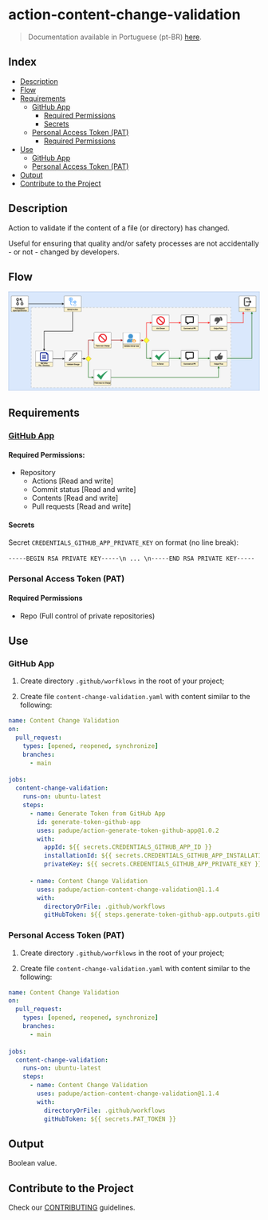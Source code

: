 # action-content-change-validation

> Documentation available in Portuguese (pt-BR) [here](./docs/README-pt.md).

## Index

- [Description](#description)
- [Flow](#flow)
- [Requirements](#requirements)
  - [GitHub App](#github-app)
    - [Required Permissions](#required-permissions)
    - [Secrets](#secrets)
  - [Personal Access Token (PAT)](#personal-access-token-pat)
    - [Required Permissions](#required-permissions-1)
- [Use](#use)
  - [GitHub App](#github-app-1)
  - [Personal Access Token (PAT)](#personal-access-token-pat-1)
- [Output](#output)
- [Contribute to the Project](#contribute-to-the-project)

## Description

Action to validate if the content of a file (or directory) has changed.

Useful for ensuring that quality and/or safety processes are not accidentally - or not - changed by developers.

## Flow

![](./docs/assets/flow.png)

## Requirements

### [GitHub App](https://docs.github.com/en/apps)

#### Required Permissions:

- Repository
  - Actions [Read and write]
  - Commit status [Read and write]
  - Contents [Read and write]
  - Pull requests [Read and write]

#### Secrets

Secret `CREDENTIALS_GITHUB_APP_PRIVATE_KEY` on format (no line break):

`-----BEGIN RSA PRIVATE KEY-----\n ... \n-----END RSA PRIVATE KEY-----`

### Personal Access Token (PAT)

#### Required Permissions

- Repo (Full control of private repositories)

## Use

### GitHub App

1. Create directory `.github/worfklows` in the root of your project;

2. Create file `content-change-validation.yaml` with content similar to the following:

```yaml
name: Content Change Validation
on:
  pull_request:
    types: [opened, reopened, synchronize]
    branches:
      - main

jobs:
  content-change-validation:
    runs-on: ubuntu-latest
    steps:
      - name: Generate Token from GitHub App
        id: generate-token-github-app
        uses: padupe/action-generate-token-github-app@1.0.2
        with:
          appId: ${{ secrets.CREDENTIALS_GITHUB_APP_ID }}
          installationId: ${{ secrets.CREDENTIALS_GITHUB_APP_INSTALLATION_ID }}
          privateKey: ${{ secrets.CREDENTIALS_GITHUB_APP_PRIVATE_KEY }}

      - name: Content Change Validation
        uses: padupe/action-content-change-validation@1.1.4
        with:
          directoryOrFile: .github/workflows
          gitHubToken: ${{ steps.generate-token-github-app.outputs.gitHubToken }}
```

### Personal Access Token (PAT)

1. Create directory `.github/worfklows` in the root of your project;

2. Create file `content-change-validation.yaml` with content similar to the following:

```yaml
name: Content Change Validation
on:
  pull_request:
    types: [opened, reopened, synchronize]
    branches:
      - main

jobs:
  content-change-validation:
    runs-on: ubuntu-latest
    steps:
      - name: Content Change Validation
        uses: padupe/action-content-change-validation@1.1.4
        with:
          directoryOrFile: .github/workflows
          gitHubToken: ${{ secrets.PAT_TOKEN }}
```

## Output

Boolean value.

## Contribute to the Project

Check our [CONTRIBUTING](./CONTRIBUTING.md) guidelines.
